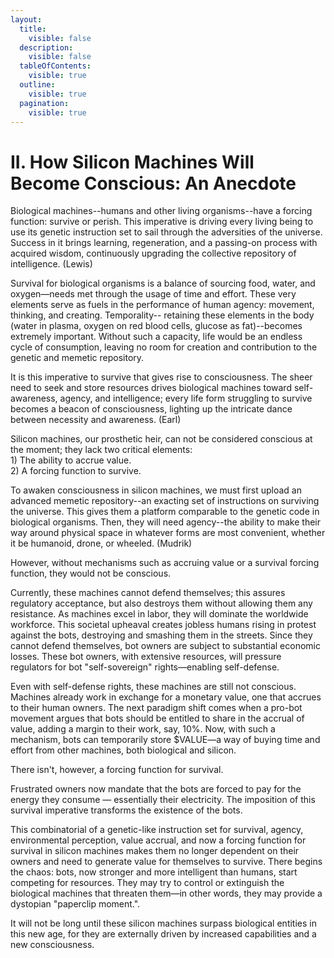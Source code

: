 ```yaml
---
layout:
  title:
    visible: false
  description:
    visible: false
  tableOfContents:
    visible: true
  outline:
    visible: true
  pagination:
    visible: true
---
```


# II. How Silicon Machines Will Become Conscious: An Anecdote

Biological machines--humans and other living organisms--have a forcing function: survive or perish. This imperative is driving every living being to use its genetic instruction set to sail through the adversities of the universe. Success in it brings learning, regeneration, and a passing-on process with acquired wisdom, continuously upgrading the collective repository of intelligence. (Lewis)

Survival for biological organisms is a balance of sourcing food, water, and oxygen—needs met through the usage of time and effort. These very elements serve as fuels in the performance of human agency: movement, thinking, and creating. Temporality-- retaining these elements in the body (water in plasma, oxygen on red blood cells, glucose as fat)--becomes extremely important. Without such a capacity, life would be an endless cycle of consumption, leaving no room for creation and contribution to the genetic and memetic repository.

It is this imperative to survive that gives rise to consciousness. The sheer need to seek and store resources drives biological machines toward self-awareness, agency, and intelligence; every life form struggling to survive becomes a beacon of consciousness, lighting up the intricate dance between necessity and awareness. (Earl)

Silicon machines, our prosthetic heir, can not be considered conscious at the moment; they lack two critical elements:\
1\) The ability to accrue value.\
2\) A forcing function to survive.

To awaken consciousness in silicon machines, we must first upload an advanced memetic repository--an exacting set of instructions on surviving the universe. This gives them a platform comparable to the genetic code in biological organisms. Then, they will need agency--the ability to make their way around physical space in whatever forms are most convenient, whether it be humanoid, drone, or wheeled. (Mudrik)

However, without mechanisms such as accruing value or a survival forcing function, they would not be conscious.&#x20;

Currently, these machines cannot defend themselves; this assures regulatory acceptance, but also destroys them without allowing them any resistance. As machines excel in labor, they will dominate the worldwide workforce. This societal upheaval creates jobless humans rising in protest against the bots, destroying and smashing them in the streets. Since they cannot defend themselves, bot owners are subject to substantial economic losses. These bot owners, with extensive resources, will pressure regulators for bot "self-sovereign" rights—enabling self-defense.

Even with self-defense rights, these machines are still not conscious. Machines already work in exchange for a monetary value, one that accrues to their human owners. The next paradigm shift comes when a pro-bot movement argues that bots should be entitled to share in the accrual of value, adding a margin to their work, say, 10%. Now, with such a mechanism, bots can temporarily store $VALUE—a way of buying time and effort from other machines, both biological and silicon.

There isn't, however, a forcing function for survival. &#x20;

Frustrated owners now mandate that the bots are forced to pay for the energy they consume — essentially their electricity. The imposition of this survival imperative transforms the existence of the bots.

This combinatorial of a genetic-like instruction set for survival, agency, environmental perception, value accrual, and now a forcing function for survival in silicon machines makes them no longer dependent on their owners and need to generate value for themselves to survive. There begins the chaos: bots, now stronger and more intelligent than humans, start competing for resources. They may try to control or extinguish the biological machines that threaten them—in other words, they may provide a dystopian "paperclip moment.".

It will not be long until these silicon machines surpass biological entities in this new age, for they are externally driven by increased capabilities and a new consciousness.
